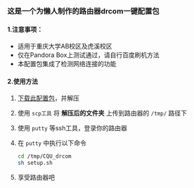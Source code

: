 ### 这是一个为懒人制作的路由器drcom一键配置包

#### 1.注意事项：

- 适用于重庆大学AB校区及虎溪校区
- 仅在Pandora Box上测试通过，请自行百度刷机方法
- 本配置包集成了检测网络连接的功能

#### 2.使用方法

1. [下载此配置包](https://github.com/purefkh/CQU_drcom/releases/)，并解压

2. 使用 `scp工具` 将 __解压后的文件夹__ 上传到路由器的 `/tmp/` 路径下

3. 使用 `putty` 等ssh工具，登录你的路由器

4. 在 `putty` 中执行以下命令

   ``` bash
   cd /tmp/CQU_drcom
   sh setup.sh
   ```

5. 享受路由器吧
